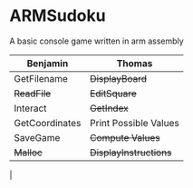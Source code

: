 # ARMSudoku
A basic console game written in arm assembly


Benjamin | Thomas
---------|----------
GetFilename | ~~DisplayBoard~~
~~ReadFile~~ | ~~EditSquare~~
Interact | ~~GetIndex~~
GetCoordinates | Print Possible Values
SaveGame | ~~Compute Values~~
~~Malloc~~ | ~~DisplayInstructions~~
 | 
